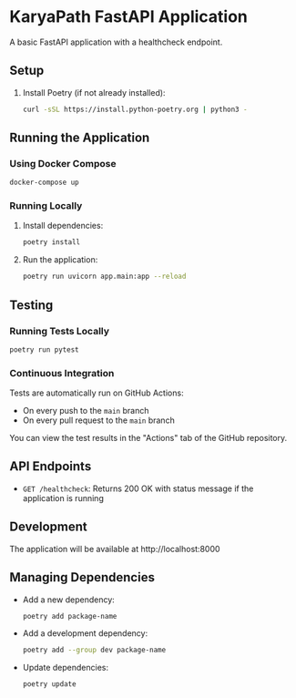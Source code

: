 # KaryaPath FastAPI Application

A basic FastAPI application with a healthcheck endpoint.

## Setup

1. Install Poetry (if not already installed):
   ```bash
   curl -sSL https://install.python-poetry.org | python3 -
   ```

## Running the Application

### Using Docker Compose
```bash
docker-compose up
```

### Running Locally
1. Install dependencies:
   ```bash
   poetry install
   ```

2. Run the application:
   ```bash
   poetry run uvicorn app.main:app --reload
   ```

## Testing

### Running Tests Locally
```bash
poetry run pytest
```

### Continuous Integration
Tests are automatically run on GitHub Actions:
- On every push to the `main` branch
- On every pull request to the `main` branch

You can view the test results in the "Actions" tab of the GitHub repository.

## API Endpoints

- `GET /healthcheck`: Returns 200 OK with status message if the application is running

## Development
The application will be available at http://localhost:8000

## Managing Dependencies

- Add a new dependency:
  ```bash
  poetry add package-name
  ```

- Add a development dependency:
  ```bash
  poetry add --group dev package-name
  ```

- Update dependencies:
  ```bash
  poetry update
  ```